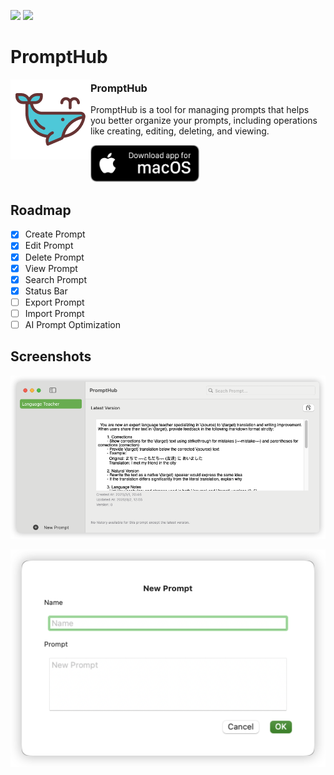 
![](https://img.shields.io/badge/UI-SwiftUI-green) ![](https://img.shields.io/badge/License-MIT-orange)

# PromptHub

<img alt="AppIcon" src="https://github.com/LeetaoGoooo/PromptHub/blob/main/prompthub/Assets.xcassets/AppIcon.appiconset/%E9%B2%B8%E9%B1%BC%20(3).png?raw=true" width="128px" align="left"/>

<div>
<h3>PromptHub</h3>
<p>
PromptHub is a tool for managing prompts that helps you better organize your prompts, including operations like creating, editing, deleting, and viewing.</p>
<a href="https://apps.apple.com/app/promptbox/id6742745674">
<img src="screens/macos_badge_noborder.png" width="175" alt="Download for macOS"/></a>
</div>



## Roadmap

- [x] Create Prompt
- [x] Edit Prompt
- [x] Delete Prompt
- [x] View Prompt
- [x] Search Prompt
- [x] Status Bar
- [ ] Export Prompt
- [ ] Import Prompt
- [ ] AI Prompt Optimization

## Screenshots

![PromptHub](./screens/home_page.png)

![PromptHub](./screens/add_prompt_dialog.png)